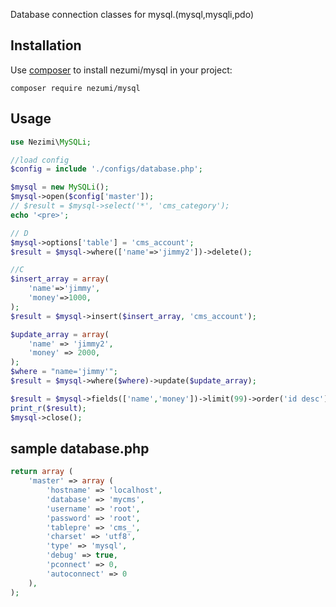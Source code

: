 Database connection classes for mysql.(mysql,mysqli,pdo)


## Installation

Use [composer](http://getcomposer.org) to install nezumi/mysql in your project:
```
composer require nezumi/mysql
```


## Usage
```php
use Nezimi\MySQLi;

//load config
$config = include './configs/database.php';

$mysql = new MySQLi();
$mysql->open($config['master']);
// $result = $mysql->select('*', 'cms_category');
echo '<pre>';

// D
$mysql->options['table'] = 'cms_account';
$result = $mysql->where(['name'=>'jimmy2'])->delete();

//C
$insert_array = array(
	'name'=>'jimmy',
	'money'=>1000,
);
$result = $mysql->insert($insert_array, 'cms_account');

$update_array = array(
	'name' => 'jimmy2',
	'money' => 2000,
);
$where = "name='jimmy'";
$result = $mysql->where($where)->update($update_array);

$result = $mysql->fields(['name','money'])->limit(99)->order('id desc')->group('name')->having('name=\'jimmy2\'')->select();
print_r($result);
$mysql->close();
```



## sample database.php 
```php
return array (
	'master' => array (
		'hostname' => 'localhost',
		'database' => 'mycms',
		'username' => 'root',
		'password' => 'root',
		'tablepre' => 'cms_',
		'charset' => 'utf8',
		'type' => 'mysql',
		'debug' => true,
		'pconnect' => 0,
		'autoconnect' => 0
	),
);

```
